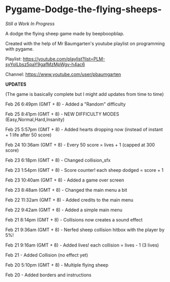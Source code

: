 # Pygame-Dodge-the-flying-sheeps-

*Still a Work In Progress*

A dodge the flying sheep game made by beepboopblap.

Created with the help of Mr Baumgarten's youtube playlist on programming with pygame.

Playlist: https://youtube.com/playlist?list=PLM-syYolLbsz5paY9gafMzMpWgv-h4ac6

Channel: https://www.youtube.com/user/pbaumgarten

****UPDATES****

(The game is basically complete but I might add updates from time to time)

Feb 26 6:49pm (GMT + 8) - Added a "Random" difficulty

Feb 25 8:41pm (GMT + 8) - NEW DIFFICULTY MODES (Easy,Normal,Hard,Insanity)

Feb 25 5:57pm (GMT + 8) - Added hearts dropping now (instead of instant + 1 life after 50 score)

Feb 24 10:36am (GMT + 8) - Every 50 score = lives + 1 (capped at 300 score)

Feb 23 6:18pm (GMT + 8) - Changed collision_sfx

Feb 23 1:54pm (GMT + 8) - Score counter! each sheep dodged = score + 1

Feb 23 10:40am (GMT + 8) - Added a game over screen

Feb 23 8:48am (GMT + 8) - Changed the main menu a bit

Feb 22 11:32am (GMT + 8) - Added credits to the main menu

Feb 22 9:42am (GMT + 8) - Added a simple main menu

Feb 21 8:14pm (GMT + 8) - Collisions now creates a sound effect

Feb 21 9:36am (GMT + 8) - Nerfed sheep collision hitbox with the player by 5%!

Feb 21 9:16am (GMT + 8) - Added lives! each collision = lives - 1 (3 lives)

Feb 21 - Added Collision (no effect yet)

Feb 20 5:10pm (GMT + 8) - Multiple flying sheep

Feb 20 - Added borders and instructions
